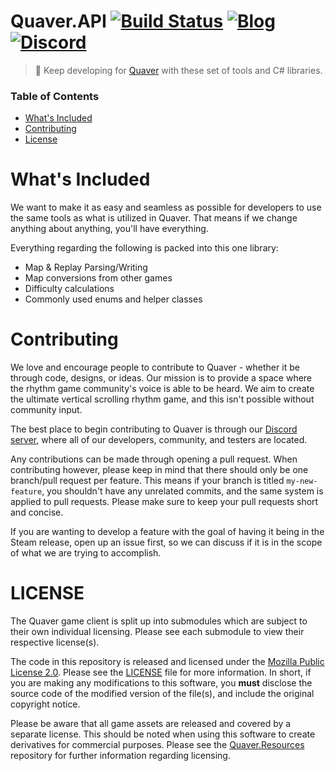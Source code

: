 # Quaver.API [![Build Status](https://travis-ci.com/Quaver/Quaver.API.svg?branch=master)](https://travis-ci.com/Quaver/Quaver.API) [![Blog](https://img.shields.io/badge/Blog-Read-blue.svg)](https://blog.quavergame.com) [![Discord](https://discordapp.com/api/guilds/354206121386573824/widget.png?style=shield)](https://discord.gg/nJa8VFr)

>📖 Keep developing for [Quaver](https://github.com/Quaver) with these set of tools and C# libraries.

### Table of Contents ###
* [What's Included](https://github.com/Quaver/Quaver-API#whats-included)
* [Contributing](https://github.com/Quaver/Quaver-API#contributing)
* [License](https://github.com/Quaver/Quaver-API#license)

# What's Included
We want to make it as easy and seamless as possible for developers to use the same tools as what is utilized in Quaver. That means if we change anything about anything, you'll have everything.

Everything regarding the following is packed into this one library:

* Map & Replay Parsing/Writing
* Map conversions from other games
* Difficulty calculations
* Commonly used enums and helper classes

# Contributing 
We love and encourage people to contribute to Quaver - whether it be through code, designs, or ideas. Our mission is to provide a space where the rhythm game community's voice is able to be heard. We aim to create the ultimate vertical scrolling rhythm game, and this isn't possible without community input.

The best place to begin contributing to Quaver is through our [Discord server](https://discord.gg/nJa8VFr), where all of our developers, community, and testers are located.

Any contributions can be made through opening a pull request. When contributing however, please keep in mind that there should only be one branch/pull request per feature. This means if your branch is titled `my-new-feature`, you shouldn't have any unrelated commits, and the same system is applied to pull requests. Please make sure to keep your pull requests short and concise.

If you are wanting to develop a feature with the goal of having it being in the Steam release, open up an issue first, so we can discuss if it is in the scope of what we are trying to accomplish.

# LICENSE

The Quaver game client is split up into submodules which are subject to their own individual licensing. Please see each submodule to view their respective license(s).

The code in this repository is released and licensed under the [Mozilla Public License 2.0](https://github.com/Quaver/Quaver.API/blob/master/LICENSE). Please see the [LICENSE](https://github.com/QuaverQuaver.API/blob/master/LICENSE) file for more information. In short, if you are making any modifications to this software, you **must** disclose the source code of the modified version of the file(s), and include the original copyright notice.

Please be aware that all game assets are released and covered by a separate license. This should be noted when using this software to create derivatives for commercial purposes. Please see the [Quaver.Resources](https://github.com/Quaver/Quaver.Resources) repository for further information regarding licensing.